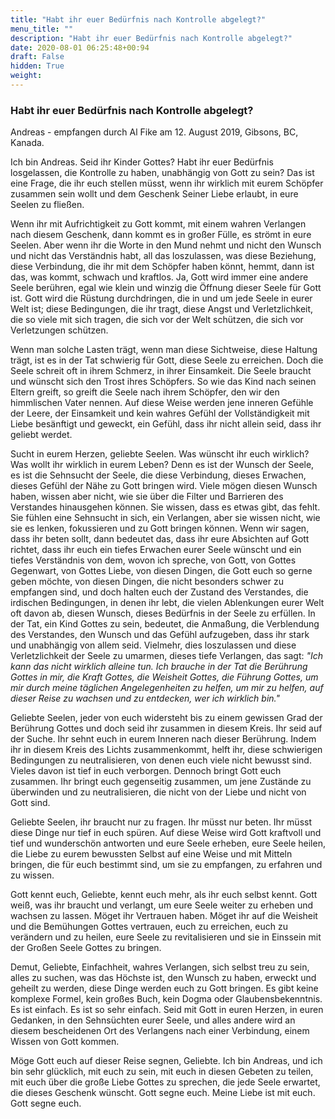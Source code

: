 ```yaml
---
title: "Habt ihr euer Bedürfnis nach Kontrolle abgelegt?"
menu_title: ""
description: "Habt ihr euer Bedürfnis nach Kontrolle abgelegt?"
date: 2020-08-01 06:25:48+00:94
draft: False
hidden: True
weight:
---
```

### Habt ihr euer Bedürfnis nach Kontrolle abgelegt?

Andreas - empfangen durch Al Fike am 12. August 2019, Gibsons, BC, Kanada.

Ich bin Andreas. Seid ihr Kinder Gottes? Habt ihr euer Bedürfnis losgelassen, die Kontrolle zu haben, unabhängig von Gott zu sein? Das ist eine Frage, die ihr euch stellen müsst, wenn ihr wirklich mit eurem Schöpfer zusammen sein wollt und dem Geschenk Seiner Liebe erlaubt, in eure Seelen zu fließen.

Wenn ihr mit Aufrichtigkeit zu Gott kommt, mit einem wahren Verlangen nach diesem Geschenk, dann kommt es in großer Fülle, es strömt in eure Seelen. Aber wenn ihr die Worte in den Mund nehmt und nicht den Wunsch und nicht das Verständnis habt, all das loszulassen, was diese Beziehung, diese Verbindung, die ihr mit dem Schöpfer haben könnt, hemmt, dann ist das, was kommt, schwach und kraftlos. Ja, Gott wird immer eine andere Seele berühren, egal wie klein und winzig die Öffnung dieser Seele für Gott ist. Gott wird die Rüstung durchdringen, die in und um jede Seele in eurer Welt ist; diese Bedingungen, die ihr tragt, diese Angst und Verletzlichkeit, die so viele mit sich tragen, die sich vor der Welt schützen, die sich vor Verletzungen schützen.

Wenn man solche Lasten trägt, wenn man diese Sichtweise, diese Haltung trägt, ist es in der Tat schwierig für Gott, diese Seele zu erreichen. Doch die Seele schreit oft in ihrem Schmerz, in ihrer Einsamkeit. Die Seele braucht und wünscht sich den Trost ihres Schöpfers. So wie das Kind nach seinen Eltern greift, so greift die Seele nach ihrem Schöpfer, den wir den himmlischen Vater nennen. Auf diese Weise werden jene inneren Gefühle der Leere, der Einsamkeit und kein wahres Gefühl der Vollständigkeit mit Liebe besänftigt und geweckt, ein Gefühl, dass ihr nicht allein seid, dass ihr geliebt werdet.

Sucht in eurem Herzen, geliebte Seelen. Was wünscht ihr euch wirklich? Was wollt ihr wirklich in eurem Leben? Denn es ist der Wunsch der Seele, es ist die Sehnsucht der Seele, die diese Verbindung, dieses Erwachen, dieses Gefühl der Nähe zu Gott bringen wird. Viele mögen diesen Wunsch haben, wissen aber nicht, wie sie über die Filter und Barrieren des Verstandes hinausgehen können. Sie wissen, dass es etwas gibt, das fehlt. Sie fühlen eine Sehnsucht in sich, ein Verlangen, aber sie wissen nicht, wie sie es lenken, fokussieren und zu Gott bringen können. Wenn wir sagen, dass ihr beten sollt, dann bedeutet das, dass ihr eure Absichten auf Gott richtet, dass ihr euch ein tiefes Erwachen eurer Seele wünscht und ein tiefes Verständnis von dem, wovon ich spreche, von Gott, von Gottes Gegenwart, von Gottes Liebe, von diesen Dingen, die Gott euch so gerne geben möchte, von diesen Dingen, die nicht besonders schwer zu empfangen sind, und doch halten euch der Zustand des Verstandes, die irdischen Bedingungen, in denen ihr lebt, die vielen Ablenkungen eurer Welt oft davon ab, diesen Wunsch, dieses Bedürfnis in der Seele zu erfüllen. In der Tat, ein Kind Gottes zu sein, bedeutet, die Anmaßung, die Verblendung des Verstandes, den Wunsch und das Gefühl aufzugeben, dass ihr stark und unabhängig von allem seid. Vielmehr, dies loszulassen und diese Verletzlichkeit der Seele zu umarmen, dieses tiefe Verlangen, das sagt: *"Ich kann das nicht wirklich alleine tun. Ich brauche in der Tat die Berührung Gottes in mir, die Kraft Gottes, die Weisheit Gottes, die Führung Gottes, um mir durch meine täglichen Angelegenheiten zu helfen, um mir zu helfen, auf dieser Reise zu wachsen und zu entdecken, wer ich wirklich bin."*

Geliebte Seelen, jeder von euch widersteht bis zu einem gewissen Grad der Berührung Gottes und doch seid ihr zusammen in diesem Kreis. Ihr seid auf der Suche. Ihr sehnt euch in eurem Inneren nach dieser Berührung. Indem ihr in diesem Kreis des Lichts zusammenkommt, helft ihr, diese schwierigen Bedingungen zu neutralisieren, von denen euch viele nicht bewusst sind. Vieles davon ist tief in euch verborgen. Dennoch bringt Gott euch zusammen. Ihr bringt euch gegenseitig zusammen, um jene Zustände zu überwinden und zu neutralisieren, die nicht von der Liebe und nicht von Gott sind.

Geliebte Seelen, ihr braucht nur zu fragen. Ihr müsst nur beten. Ihr müsst diese Dinge nur tief in euch spüren. Auf diese Weise wird Gott kraftvoll und tief und wunderschön antworten und eure Seele erheben, eure Seele heilen, die Liebe zu eurem bewussten Selbst auf eine Weise und mit Mitteln bringen, die für euch bestimmt sind, um sie zu empfangen, zu erfahren und zu wissen.

Gott kennt euch, Geliebte, kennt euch mehr, als ihr euch selbst kennt. Gott weiß, was ihr braucht und verlangt, um eure Seele weiter zu erheben und wachsen zu lassen. Möget ihr Vertrauen haben. Möget ihr auf die Weisheit und die Bemühungen Gottes vertrauen, euch zu erreichen, euch zu verändern und zu heilen, eure Seele zu revitalisieren und sie in Einssein mit der Großen Seele Gottes zu bringen.

Demut, Geliebte, Einfachheit, wahres Verlangen, sich selbst treu zu sein, alles zu suchen, was das Höchste ist, den Wunsch zu haben, erweckt und geheilt zu werden, diese Dinge werden euch zu Gott bringen. Es gibt keine komplexe Formel, kein großes Buch, kein Dogma oder Glaubensbekenntnis. Es ist einfach. Es ist so sehr einfach. Seid mit Gott in euren Herzen, in euren Gedanken, in den Sehnsüchten eurer Seele, und alles andere wird an diesem bescheidenen Ort des Verlangens nach einer Verbindung, einem Wissen von Gott kommen.

Möge Gott euch auf dieser Reise segnen, Geliebte. Ich bin Andreas, und ich bin sehr glücklich, mit euch zu sein, mit euch in diesen Gebeten zu teilen, mit euch über die große Liebe Gottes zu sprechen, die jede Seele erwartet, die dieses Geschenk wünscht. Gott segne euch. Meine Liebe ist mit euch. Gott segne euch.
